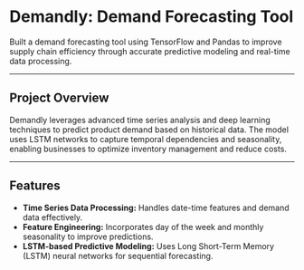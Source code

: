 # Demandly: Demand Forecasting Tool

Built a demand forecasting tool using TensorFlow and Pandas to improve supply chain efficiency through accurate predictive modeling and real-time data processing.

---

## Project Overview

Demandly leverages advanced time series analysis and deep learning techniques to predict product demand based on historical data. The model uses LSTM networks to capture temporal dependencies and seasonality, enabling businesses to optimize inventory management and reduce costs.

---

## Features

- **Time Series Data Processing:** Handles date-time features and demand data effectively.
- **Feature Engineering:** Incorporates day of the week and monthly seasonality to improve predictions.
- **LSTM-based Predictive Modeling:** Uses Long Short-Term Memory (LSTM) neural networks for sequential forecasting.
